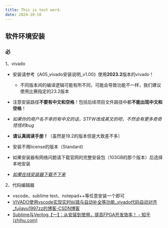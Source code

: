 ```yaml
---
title: This is test word.
date: 2024-10-18
---
```


## 软件环境安装

### 必

1、vivado

- 安装请参考《A05_vivado安装说明_v1.00》使用**2023.2**版本的vivado！
  - 不同版本间的编译逻辑可能有所不同，可能会导致功能不一样，我们建议使用比赛指定的23.2版本

- 注意安装路径**不要有中文和空格**！包括后续项目文件路径中都**不能出现中文和空格**！
- *如果你的用户名不幸的有中文的话，STFW改成英文的吧，不然会有更多奇奇怪怪的bug*
- **请认真阅读手册！**（虽然是19.2的版本但是大致差不多）
- 安装不用license的版本（Standard）
- 如果安装器有网络问题请下载官网的完整安装包（103GB的那个版本）后选择本地安装
- [*如果在线安装器下载不下来*](https://pan.baidu.com/s/1xt8L6RWmHROTX-C5JzIj3A?pwd=3a6p) 

2、代码编辑器

- vscode、sublime text、notepad++等任意安装一个即可
- [VIVADO使用vscode实现实时纠错与自动补全等功能_vivado代码自动对齐_fujiayu1997zz的博客-CSDN博客](https://blog.csdn.net/weixin_44425619/article/details/115479272)
- [Sublime与Verilog【一】：从安装到使用，提高FPGA开发效率！ - 知乎 (zhihu.com)](https://zhuanlan.zhihu.com/p/341728027)
